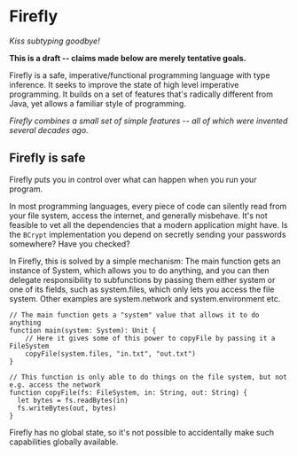 # Firefly
*Kiss subtyping goodbye!*

**This is a draft -- claims made below are merely tentative goals.**

Firefly is a safe, imperative/functional programming language with type inference. It seeks to improve the state of high level imperative programming. It builds on a set of features that's radically different from Java, yet allows a familiar style of programming.

*Firefly combines a small set of simple features -- all of which were invented several decades ago.*


## Firefly is safe

Firefly puts you in control over what can happen when you run your program.

In most programming languages, every piece of code can silently read from your file system, access the internet, and generally misbehave. It's not feasible to vet all the dependencies that a modern application might have. Is the `BCrypt` implementation you depend on secretly sending your passwords somewhere? Have you checked?

In Firefly, this is solved by a simple mechanism: The main function gets an instance of System, which allows you to do anything, and you can then delegate responsibility to subfunctions by passing them either system or one of its fields, such as system.files, which only lets you access the file system. Other examples are system.network and system.environment etc.

```
// The main function gets a "system" value that allows it to do anything
function main(system: System): Unit {
    // Here it gives some of this power to copyFile by passing it a FileSystem
    copyFile(system.files, "in.txt", "out.txt")
}

// This function is only able to do things on the file system, but not e.g. access the network
function copyFile(fs: FileSystem, in: String, out: String) {
  let bytes = fs.readBytes(in)
  fs.writeBytes(out, bytes)
}
```

Firefly has no global state, so it's not possible to accidentally make such capabilities globally available. 

